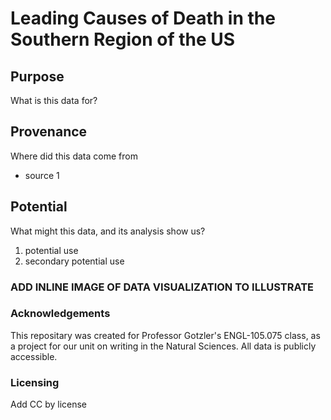 # Leading Causes of Death in the Southern Region of the US


## Purpose
What is this data for?

## Provenance
Where did this data come from
* source 1

## Potential
What might this data, and its analysis show us?

1. potential use
2. secondary potential use

### ADD INLINE IMAGE OF DATA VISUALIZATION TO ILLUSTRATE

### Acknowledgements
This repositary was created for Professor Gotzler's ENGL-105.075 class, as a project for our unit on writing in the Natural Sciences. All data is publicly accessible.

### Licensing
Add CC by license
